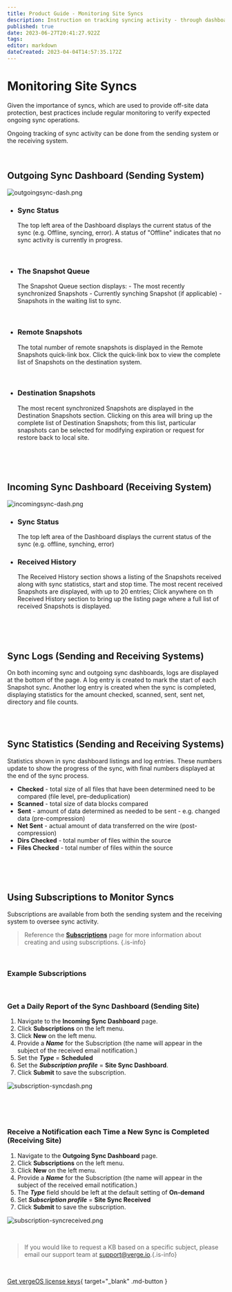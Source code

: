 ```yaml
---
title: Product Guide - Monitoring Site Syncs
description: Instruction on tracking syncing activity - through dashboards and subscriptions -  to verify successful offsite backups. 
published: true
date: 2023-06-27T20:41:27.922Z
tags: 
editor: markdown
dateCreated: 2023-04-04T14:57:35.172Z
---
```


# Monitoring Site Syncs

Given the importance of syncs, which are used to provide off-site data protection, best practices include regular monitoring to verify expected ongoing sync operations.

Ongoing tracking of sync activity can be done from the sending system or the receiving system.


<br>

## Outgoing Sync Dashboard (Sending System)

![outgoingsync-dash.png](/public/userguide-sshots/outgoingsync-dash.png)

- ### Sync Status
    The top left area of the Dashboard displays the current status of the sync (e.g. Offline, syncing, error). A status of "Offline" indicates that no sync activity is currently in progress.
<br>

- ### The Snapshot Queue
    The Snapshot Queue section displays:
				-   The most recently synchronized Snapshots
				-   Currently synching Snapshot (if applicable)
				-   Snapshots in the waiting list to sync.


<br>

- ### Remote Snapshots
    The total number of remote snapshots is displayed in the Remote Snapshots quick-link box. Click the quick-link box to view the complete list of Snapshots on the destination system.

<br>


- ### Destination Snapshots
   The most recent synchronized Snapshots are displayed in the Destination Snapshots section. Clicking on this area will bring up the complete list of Destination Snapshots; from this list, particular snapshots can be selected for modifying expiration or request for restore back to local site.



<br>
<br>
<br>


## Incoming Sync Dashboard (Receiving System)

![incomingsync-dash.png](/public/userguide-sshots/incomingsync-dash.png)

- ### Sync Status
    The top left area of the Dashboard displays the current status of the sync (e.g. offline, synching, error)
    <br>
    
- ### Received History
    The Received History section shows a listing of the Snapshots received along with sync statistics, start and stop time. The most recent received Snapshots are displayed, with up to 20 entries; Click anywhere on th Received History section to bring up the listing page where a full list of received Snapshots is displayed.

<br>
<br>
<br>



## Sync Logs (Sending and Receiving Systems)

On both incoming sync and outgoing sync dashboards, logs are displayed at the bottom of the page. A log entry is created to mark the start of each Snapshot sync. Another log entry is created when the sync is completed, displaying statistics for the amount checked, scanned, sent, sent net, directory and file counts.

<br>
<br>


## Sync Statistics (Sending and Receiving Systems)

Statistics shown in sync dashboard listings and log entries. These numbers update to show the progress of the sync, with final numbers displayed at the end of the sync process.

-   **Checked** - total size of all files that have been determined need to be compared (file level, pre-deduplication)
-   **Scanned** - total size of data blocks compared
-   **Sent** - amount of data determined as needed to be sent - e.g. changed data (pre-compression)
-   **Net Sent** - actual amount of data transferred on the wire (post-compression)
-   **Dirs Checked** - total number of files within the source
-   **Files Checked** - total number of files within the source

<br>
<br>
<br>



## Using Subscriptions to Monitor Syncs

Subscriptions are available from both the sending system and the receiving system to oversee sync activity.

> Reference the [**Subscriptions**](/public/ProductGuide/subscriptions-overview) page for more information about creating and using subscriptions. {.is-info}

<br>

### Example Subscriptions
<br>

### Get a Daily Report of the Sync Dashboard (Sending Site)

1.  Navigate to the **Incoming Sync Dashboard** page.
2.  Click **Subscriptions** on the left menu.
3.  Click **New** on the left menu.
4.  Provide a ***Name*** for the Subscription (the name will appear in the subject of the received email notification.)
5.  Set the ***Type*** = **Scheduled**
6.  Set the ***Subscription profile*** = **Site Sync Dashboard**.
7.  Click **Submit** to save the subscription.

![subscription-syncdash.png](/public/userguide-sshots/subscription-syncdash.png)

<br>
<br>
<br>

### Receive a Notification each Time a New Sync is Completed (Receiving Site)

1.  Navigate to the **Outgoing Sync Dashboard** page.
2.  Click **Subscriptions** on the left menu.
3.  Click **New** on the left menu.
4.  Provide a ***Name*** for the Subscription (the name will appear in the subject of the received email notification.)
5.  The ***Type*** field should be left at the default setting of **On-demand**
6.  Set ***Subscription profile*** = **Site Sync Received**
7.  Click **Submit** to save the subscription.

![subscription-syncreceived.png](/public/userguide-sshots/subscription-syncreceived.png)

<br>   

   > If you would like to request a KB based on a specific subject, please email our support team at <a href="mailto:support@verge.io?subject=KB Request" target="_blank" rel="noopener noreferrer">support@verge.io.</a>{.is-info}



<br>

[Get vergeOS license keys](https://www.verge.io/test-drive){ target="_blank" .md-button }